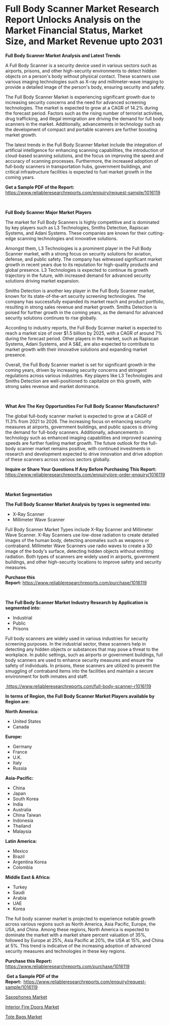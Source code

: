 <p><h1>Full Body Scanner Market Research Report Unlocks Analysis on the Market Financial Status, Market Size, and Market Revenue upto 2031</h1></p><p><strong>Full Body Scanner Market Analysis and Latest Trends</strong></p>
<p><p>A Full Body Scanner is a security device used in various sectors such as airports, prisons, and other high-security environments to detect hidden objects on a person's body without physical contact. These scanners use various imaging technologies such as X-ray and millimeter-wave imaging to provide a detailed image of the person's body, ensuring security and safety.</p><p>The Full Body Scanner Market is experiencing significant growth due to increasing security concerns and the need for advanced screening technologies. The market is expected to grow at a CAGR of 14.2% during the forecast period. Factors such as the rising number of terrorist activities, drug trafficking, and illegal immigration are driving the demand for full body scanners in the market. Additionally, advancements in technology such as the development of compact and portable scanners are further boosting market growth.</p><p>The latest trends in the Full Body Scanner Market include the integration of artificial intelligence for enhancing scanning capabilities, the introduction of cloud-based scanning solutions, and the focus on improving the speed and accuracy of scanning processes. Furthermore, the increased adoption of full-body scanners in transportation hubs, government buildings, and critical infrastructure facilities is expected to fuel market growth in the coming years.</p></p>
<p><strong>Get a Sample PDF of the Report:&nbsp;</strong> <a href="https://www.reliableresearchreports.com/enquiry/request-sample/1016119">https://www.reliableresearchreports.com/enquiry/request-sample/1016119</a></p>
<p>&nbsp;</p>
<p><strong>Full Body Scanner Major Market Players</strong></p>
<p><p>The market for Full Body Scanners is highly competitive and is dominated by key players such as L3 Technologies, Smiths Detection, Rapiscan Systems, and Adani Systems. These companies are known for their cutting-edge scanning technologies and innovative solutions.</p><p>Amongst them, L3 Technologies is a prominent player in the Full Body Scanner market, with a strong focus on security solutions for aviation, defense, and public safety. The company has witnessed significant market growth in recent years due to its reputation for high-quality products and global presence. L3 Technologies is expected to continue its growth trajectory in the future, with increased demand for advanced security solutions driving market expansion.</p><p>Smiths Detection is another key player in the Full Body Scanner market, known for its state-of-the-art security screening technologies. The company has successfully expanded its market reach and product portfolio, resulting in strong sales revenue and market growth. Smiths Detection is poised for further growth in the coming years, as the demand for advanced security solutions continues to rise globally.</p><p>According to industry reports, the Full Body Scanner market is expected to reach a market size of over $1.5 billion by 2025, with a CAGR of around 7% during the forecast period. Other players in the market, such as Rapiscan Systems, Adani Systems, and A S&E, are also expected to contribute to market growth with their innovative solutions and expanding market presence.</p><p>Overall, the Full Body Scanner market is set for significant growth in the coming years, driven by increasing security concerns and stringent regulations across various industries. Key players like L3 Technologies and Smiths Detection are well-positioned to capitalize on this growth, with strong sales revenue and market dominance.</p></p>
<p>&nbsp;</p>
<p><strong>What Are The Key Opportunities For Full Body Scanner Manufacturers?</strong></p>
<p><p>The global full-body scanner market is expected to grow at a CAGR of 11.3% from 2021 to 2026. The increasing focus on enhancing security measures at airports, government buildings, and public spaces is driving the demand for full-body scanners. Additionally, advancements in technology such as enhanced imaging capabilities and improved scanning speeds are further fueling market growth. The future outlook for the full-body scanner market remains positive, with continued investments in research and development expected to drive innovation and drive adoption of these scanners across various sectors globally.</p></p>
<p><strong>Inquire or Share Your Questions If Any Before Purchasing This Report:</strong> <a href="https://www.reliableresearchreports.com/enquiry/pre-order-enquiry/1016119">https://www.reliableresearchreports.com/enquiry/pre-order-enquiry/1016119</a></p>
<p>&nbsp;</p>
<p><strong>Market Segmentation</strong></p>
<p><strong>The Full Body Scanner Market Analysis by types is segmented into:</strong></p>
<p><ul><li>X-Ray Scanner</li><li>Millimeter Wave Scanner</li></ul></p>
<p><p>Full Body Scanner Market Types include X-Ray Scanner and Millimeter Wave Scanner. X-Ray Scanners use low-dose radiation to create detailed images of the human body, detecting anomalies such as weapons or contraband. Millimeter Wave Scanners use radio waves to create a 3D image of the body's surface, detecting hidden objects without emitting radiation. Both types of scanners are widely used in airports, government buildings, and other high-security locations to improve safety and security measures.</p></p>
<p><strong>Purchase this Report:&nbsp;</strong><a href="https://www.reliableresearchreports.com/purchase/1016119">https://www.reliableresearchreports.com/purchase/1016119</a></p>
<p>&nbsp;</p>
<p><strong>The Full Body Scanner Market Industry Research by Application is segmented into:</strong></p>
<p><ul><li>Industrial</li><li>Public</li><li>Prisons</li></ul></p>
<p><p>Full body scanners are widely used in various industries for security screening purposes. In the industrial sector, these scanners help in detecting any hidden objects or substances that may pose a threat to the workplace. In public settings, such as airports or government buildings, full body scanners are used to enhance security measures and ensure the safety of individuals. In prisons, these scanners are utilized to prevent the smuggling of contraband items into the facilities and maintain a secure environment for both inmates and staff.</p></p>
<p><a href="https://www.reliableresearchreports.com/full-body-scanner-r1016119">&nbsp;https://www.reliableresearchreports.com/full-body-scanner-r1016119</a></p>
<p><strong>In terms of Region, the Full Body Scanner Market Players available by Region are:</strong></p>
<p>
    <p> <strong> North America: </strong>
        <ul>
            <li>United States</li>
            <li>Canada</li>
        </ul>
        </p> 
    <p> <strong> Europe: </strong>
        <ul>
            <li>Germany</li>
            <li>France</li>
            <li>U.K.</li>
            <li>Italy</li>
            <li>Russia</li>
        </ul>
        </p> 
    <p> <strong> Asia-Pacific: </strong>
        <ul>
            <li>China</li>
            <li>Japan</li>
            <li>South Korea</li>
            <li>India</li>
            <li>Australia</li>
            <li>China Taiwan</li>
            <li>Indonesia</li>
            <li>Thailand</li>
            <li>Malaysia</li>
        </ul>
        </p> 
    <p> <strong> Latin America: </strong>
        <ul>
            <li>Mexico</li>
            <li>Brazil</li>
            <li>Argentina Korea</li>
            <li>Colombia</li>
        </ul>
        </p> 
    <p> <strong> Middle East & Africa: </strong>
        <ul>
            <li>Turkey</li>
            <li>Saudi</li>
            <li>Arabia</li>
            <li>UAE</li>
            <li>Korea</li>
        </ul>
    </p>
    </p>
<p><p>The full body scanner market is projected to experience notable growth across various regions such as North America, Asia Pacific, Europe, the USA, and China. Among these regions, North America is expected to dominate the market with a market share percent valuation of 35%, followed by Europe at 25%, Asia Pacific at 20%, the USA at 15%, and China at 5%. This trend is indicative of the increasing adoption of advanced security measures and technologies in these key regions.</p></p>
<p><strong>Purchase this Report: </strong><a href="https://www.reliableresearchreports.com/purchase/1016119">https://www.reliableresearchreports.com/purchase/1016119</a></p>
<p>&nbsp;<strong>Get a Sample PDF of the Report:&nbsp;&nbsp;</strong><a href="https://www.reliableresearchreports.com/enquiry/request-sample/1016119">https://www.reliableresearchreports.com/enquiry/request-sample/1016119</a></p>
<p><strong></strong></p>
<p><p><a href="https://www.linkedin.com/pulse/saxophones-market-size-outlook-forecast-2024-2031-incite-sight-lekwe?trackingId=vxm0HCl%2BeDpH%2BDC0B86%2Bvw%3D%3D">Saxophones Market</a></p><p><a href="https://www.linkedin.com/pulse/interior-fire-doors-market-key-successful-business-strategy-sxa8e?trackingId=401Xd1M2z1vNlsL7sNfC3w%3D%3D">Interior Fire Doors Market</a></p><p><a href="https://www.linkedin.com/pulse/tote-bags-market-furnishes-information-share-trends-growth-qaxce?trackingId=swxcAAxC6sRI9gP4Lq7U%2Bg%3D%3D">Tote Bags Market</a></p></p>